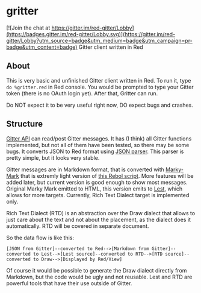 # gritter

[![Join the chat at https://gitter.im/red-gitter/Lobby](https://badges.gitter.im/red-gitter/Lobby.svg)](https://gitter.im/red-gitter/Lobby?utm_source=badge&utm_medium=badge&utm_campaign=pr-badge&utm_content=badge)
Gitter client written in Red

## About

This is very basic and unfinished Gitter client written in Red. To run it, type `do %gritter.red` in Red console. 
You would be prompted to type your Gitter token (there is no OAuth login yet).
After that, Gritter can run.

Do NOT expect it to be very useful right now, DO expect bugs and crashes.

## Structure

[Gitter API](https://github.com/rebolek/gritter/blob/master/gitter-api.red) can read/post Gitter messages. It has (I think) all Gitter functions implemented, but not all of them have been tested, so there may be some bugs. It converts JSON to Red format using [JSON parser](https://github.com/rebolek/gritter/blob/master/json.red). This parser is pretty simple, but it looks very stable.

Gitter messages are in Markdown format, that is converted with [Marky-Mark](https://github.com/rebolek/gritter/blob/master/marky-mark.red) that is extremly light version of [this Rebol script](https://github.com/rebolek/MarkyMark). More features will be added later, but current version is good enough to show most messages. Original Marky Mark emitted to HTML, this version emits to [Lest](http://lest.qyz.cz), which allows for more targets. Currently, Rich Text Dialect target is implemented only.

Rich Text Dialect (RTD) is an abstraction over the Draw dialect that allows to just care about the text and not about the placement, as the dialect does it automatically. RTD will be covered in separate document.

So the data flow is like this:

```
[JSON from Gitter]--converted to Red-->[Markdown from Gitter]--converted to Lest-->[Lest source]--converted to RTD-->[RTD source]--converted to Draw-->[Displayed by Red/View]
```

Of course it would be possible to generate the Draw dialect directly from Markdown, but the code would be ugly and not reusable. Lest and RTD are powerful tools that have their use outside of Gitter.
